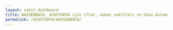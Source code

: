 ```yaml
---
layout: vakit_dashboard
title: WASSENBACH, AVUSTURYA için iftar, namaz vakitleri ve hava durumu - ilçe/eyalet seç
permalink: /AVUSTURYA/WASSENBACH/
---
```


<script type="text/javascript">
  var GLOBAL_COUNTRY = 'AVUSTURYA';
  var GLOBAL_CITY = 'WASSENBACH';
  var GLOBAL_STATE = '';
  var lat = 72;
  var lon = 21;
</script>
